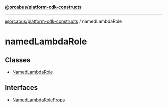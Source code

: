 [**@orcabus/platform-cdk-constructs**](../../../README.md)

***

[@orcabus/platform-cdk-constructs](../../../README.md) / namedLambdaRole

# namedLambdaRole

## Classes

- [NamedLambdaRole](classes/NamedLambdaRole.md)

## Interfaces

- [NamedLambdaRoleProps](interfaces/NamedLambdaRoleProps.md)
